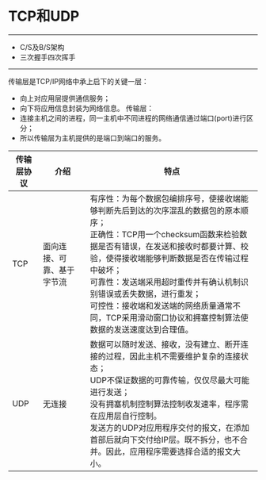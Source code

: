 # TCP和UDP

---
- C/S及B/S架构
- 三次握手四次挥手
---

传输层是TCP/IP网络中承上启下的关键一层：

* 向上对应用层提供通信服务；
* 向下将应用信息封装为网络信息。
  传输层：
* 连接主机之间的进程，同一主机中不同进程的网络通信通过端口\(port\)进行区分；
* 所以传输层为主机提供的是端口到端口的服务。

| 传输层协议 | 介绍 | 特点 |
| --- | --- | --- |
| TCP | 面向连接、可靠、基于字节流 | 有序性：为每个数据包编排序号，使接收端能够判断先后到达的次序混乱的数据包的原本顺序；<br>正确性：TCP用一个checksum函数来检验数据是否有错误，在发送和接收时都要计算、校验，使得接收端能够判断数据是否在传输过程中破坏；<br>可靠性：发送端采用超时重传并有确认机制识别错误或丢失数据，进行重发；<br>可控性：接收端和发送端的网络质量通常不同，TCP采用滑动窗口协议和拥塞控制算法使数据的发送速度达到合理值。 |
| UDP | 无连接 | 数据可以随时发送、接收，没有建立、断开连接的过程，因此主机不需要维护复杂的连接状态；<br>UDP不保证数据的可靠传输，仅仅尽最大可能进行发送；<br>没有拥塞机制控制算法控制收发速率，程序需在应用层自行控制。<br>发送方的UDP对应用程序交付的报文，在添加首部后就向下交付给IP层。既不拆分，也不合并。因此，应用程序需要选择合适的报文大小。 |



